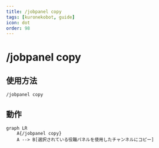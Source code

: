 ```yaml
---
title: /jobpanel copy
tags: [kuronekobot, guide]
icon: dot
order: 98
---
```


# /jobpanel copy
## 使用方法
```
/jobpanel copy
```

## 動作
```mermaid
graph LR
    A{/jobpanel copy}
    A --> B[選択されている役職パネルを使用したチャンネルにコピー]
```